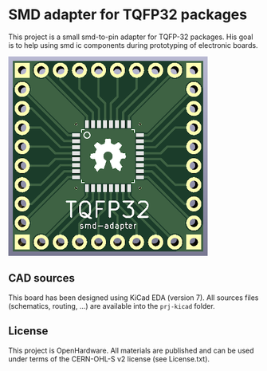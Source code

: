 SMD adapter for TQFP32 packages
===============================

This project is a small smd-to-pin adapter for TQFP-32 packages. His goal is to
help using smd ic components during prototyping of electronic boards.

![Preview of rev1](doc/kicad-3d.png)

CAD sources
-----------

This board has been designed using KiCad EDA (version 7). All sources files
(schematics, routing, ...) are available into the `prj-kicad` folder.

License
-------

This project is OpenHardware. All materials are published and can be used
under terms of the CERN-OHL-S v2 license (see License.txt).
